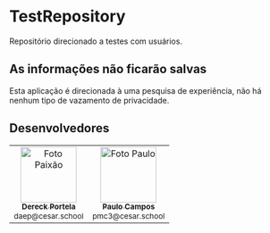 # TestRepository
Repositório direcionado a testes com usuários.

## As informações não ficarão salvas
Esta aplicação é direcionada à uma pesquisa de experiência, não há nenhum tipo de vazamento de privacidade.

## Desenvolvedores
<table>
  <tr>
    <td align="center">
      <a href="https://github.com/dereck-alex18">
        <img src="https://avatars.githubusercontent.com/u/38384320?v=4" width="100px;" alt="Foto Paixão"/><br>
        <sub>
          <b>Dereck Portela</b>
        </sub>
      </a>
      <br>
      <sub>daep@cesar.school</sub>
    </td>
    <td align="center">
      <a href="https://github.com/paulo-campos-57">
        <img src="https://avatars.githubusercontent.com/u/77108503?v=4" width="100px;" alt="Foto Paulo"/><br>
        <sub>
          <b>Paulo Campos</b>
        </sub>
      </a>      
      <br>
      <sub>pmc3@cesar.school</sub>
    </td>
  </tr>
</table>
